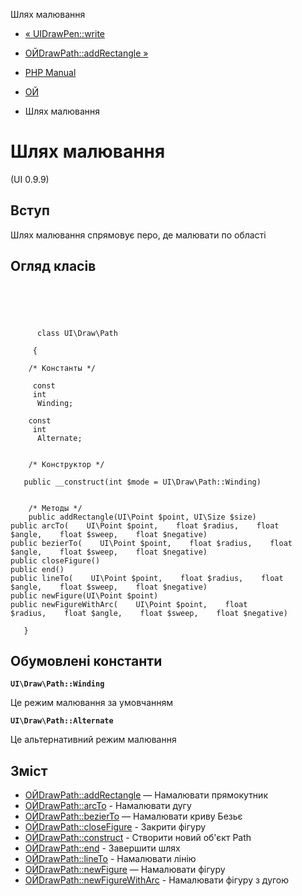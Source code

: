 Шлях малювання

-   [« UIDrawPen::write](ui-draw-pen.write.html)
    
-   [ОЙDrawPath::addRectangle »](ui-draw-path.addrectangle.html)
    
-   [PHP Manual](index.md)
    
-   [ОЙ](book.ui.md)
    
-   Шлях малювання
    

# Шлях малювання

(UI 0.9.9)

## Вступ

Шлях малювання спрямовує перо, де малювати по області

## Огляд класів

```classsynopsis



    
     
      class UI\Draw\Path
     
     {

    /* Константы */
    
     const
     int
      Winding;

    const
     int
      Alternate;


    /* Конструктор */
    
   public __construct(int $mode = UI\Draw\Path::Winding)


    /* Методы */
    public addRectangle(UI\Point $point, UI\Size $size)
public arcTo(    UI\Point $point,    float $radius,    float $angle,    float $sweep,    float $negative)
public bezierTo(    UI\Point $point,    float $radius,    float $angle,    float $sweep,    float $negative)
public closeFigure()
public end()
public lineTo(    UI\Point $point,    float $radius,    float $angle,    float $sweep,    float $negative)
public newFigure(UI\Point $point)
public newFigureWithArc(    UI\Point $point,    float $radius,    float $angle,    float $sweep,    float $negative)

   }
```

## Обумовлені константи

**`UI\Draw\Path::Winding`**

Це режим малювання за умовчанням

**`UI\Draw\Path::Alternate`**

Це альтернативний режим малювання

## Зміст

-   [ОЙDrawPath::addRectangle](ui-draw-path.addrectangle.html) — Намалювати прямокутник
-   [ОЙDrawPath::arcTo](ui-draw-path.arcto.html) - Намалювати дугу
-   [ОЙDrawPath::bezierTo](ui-draw-path.bezierto.html) — Намалювати криву Безьє
-   [ОЙDrawPath::closeFigure](ui-draw-path.closefigure.html) - Закрити фігуру
-   [ОЙDrawPath::construct](ui-draw-path.construct.html) - Створити новий об'єкт Path
-   [ОЙDrawPath::end](ui-draw-path.end.html) - Завершити шлях
-   [ОЙDrawPath::lineTo](ui-draw-path.lineto.html) - Намалювати лінію
-   [ОЙDrawPath::newFigure](ui-draw-path.newfigure.html) — Намалювати фігуру
-   [ОЙDrawPath::newFigureWithArc](ui-draw-path.newfigurewitharc.html) - Намалювати фігуру з дугою